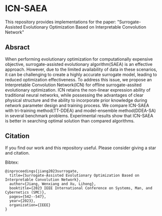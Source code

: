 # ICN-SAEA

This repository provides implementations for the paper: "Surrogate-Assisted Evolutionary Optimization Based on Interpretable Convolution Network"

## Absract

When performing evolutionary optimization for computationally expensive objective, surrogate-assisted evolutionary algorithm(SAEA) is an effective approach. However, due to the limited availability of data in these scenarios, it can be challenging to create a highly accurate surrogate model, leading to reduced optimization effectiveness. To address this issue, we propose an Interpretable Convolution Network(ICN) for offline surrogate-assited evolutionary optimization. ICN retains the non-linear expression ability of traditional neural networks, while possessing the advantages of clear physical structure and the ability to incorporate prior knowledge during network parameter design and training process. We compare ICN-SAEA with tri-training method(TT-DDEA) and model-ensemble method(DDEA-SA) in several benchmark problems. Experimental results show that ICN-SAEA is better in searching optimal solution than compared algorithms.

## Citation

If you find our work and this repository useful. Please consider giving a star and citation.

Bibtex:
```
@inproceedings{jiang2023surrogate,
  title={Surrogate-Assisted Evolutionary Optimization Based on Interpretable Convolution Network},
  author={Jiang, Wenxiang and Xu, Lihong},
  booktitle={2023 IEEE International Conference on Systems, Man, and Cybernetics (SMC)},
  pages={542--547},
  year={2023},
  organization={IEEE}
}
```

